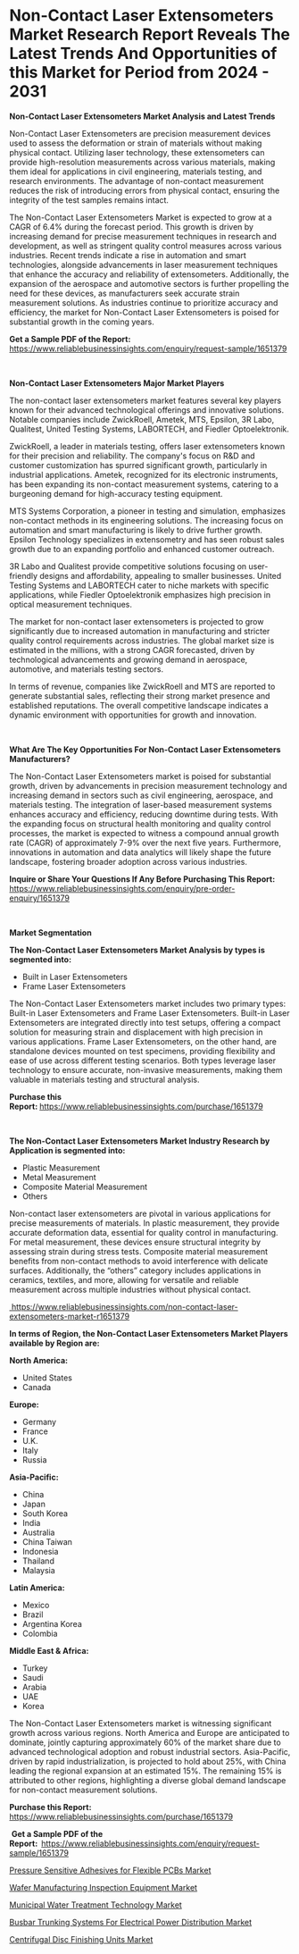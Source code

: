 <p><h1>Non-Contact Laser Extensometers Market Research Report Reveals The Latest Trends And Opportunities of this Market for Period from 2024 - 2031</h1></p><p><strong>Non-Contact Laser Extensometers Market Analysis and Latest Trends</strong></p>
<p><p>Non-Contact Laser Extensometers are precision measurement devices used to assess the deformation or strain of materials without making physical contact. Utilizing laser technology, these extensometers can provide high-resolution measurements across various materials, making them ideal for applications in civil engineering, materials testing, and research environments. The advantage of non-contact measurement reduces the risk of introducing errors from physical contact, ensuring the integrity of the test samples remains intact.</p><p>The Non-Contact Laser Extensometers Market is expected to grow at a CAGR of 6.4% during the forecast period. This growth is driven by increasing demand for precise measurement techniques in research and development, as well as stringent quality control measures across various industries. Recent trends indicate a rise in automation and smart technologies, alongside advancements in laser measurement techniques that enhance the accuracy and reliability of extensometers. Additionally, the expansion of the aerospace and automotive sectors is further propelling the need for these devices, as manufacturers seek accurate strain measurement solutions. As industries continue to prioritize accuracy and efficiency, the market for Non-Contact Laser Extensometers is poised for substantial growth in the coming years.</p></p>
<p><strong>Get a Sample PDF of the Report:&nbsp;</strong> <a href="https://www.reliablebusinessinsights.com/enquiry/request-sample/1651379?utm_campaign=63&utm_medium=2&utm_source=Github&utm_content=ia&utm_term=08122024&utm_id=non-contact-laser-extensometers">https://www.reliablebusinessinsights.com/enquiry/request-sample/1651379</a></p>
<p>&nbsp;</p>
<p><strong>Non-Contact Laser Extensometers Major Market Players</strong></p>
<p><p>The non-contact laser extensometers market features several key players known for their advanced technological offerings and innovative solutions. Notable companies include ZwickRoell, Ametek, MTS, Epsilon, 3R Labo, Qualitest, United Testing Systems, LABORTECH, and Fiedler Optoelektronik.</p><p>ZwickRoell, a leader in materials testing, offers laser extensometers known for their precision and reliability. The company's focus on R&D and customer customization has spurred significant growth, particularly in industrial applications. Ametek, recognized for its electronic instruments, has been expanding its non-contact measurement systems, catering to a burgeoning demand for high-accuracy testing equipment.</p><p>MTS Systems Corporation, a pioneer in testing and simulation, emphasizes non-contact methods in its engineering solutions. The increasing focus on automation and smart manufacturing is likely to drive further growth. Epsilon Technology specializes in extensometry and has seen robust sales growth due to an expanding portfolio and enhanced customer outreach.</p><p>3R Labo and Qualitest provide competitive solutions focusing on user-friendly designs and affordability, appealing to smaller businesses. United Testing Systems and LABORTECH cater to niche markets with specific applications, while Fiedler Optoelektronik emphasizes high precision in optical measurement techniques.</p><p>The market for non-contact laser extensometers is projected to grow significantly due to increased automation in manufacturing and stricter quality control requirements across industries. The global market size is estimated in the millions, with a strong CAGR forecasted, driven by technological advancements and growing demand in aerospace, automotive, and materials testing sectors.</p><p>In terms of revenue, companies like ZwickRoell and MTS are reported to generate substantial sales, reflecting their strong market presence and established reputations. The overall competitive landscape indicates a dynamic environment with opportunities for growth and innovation.</p></p>
<p>&nbsp;</p>
<p><strong>What Are The Key Opportunities For Non-Contact Laser Extensometers Manufacturers?</strong></p>
<p><p>The Non-Contact Laser Extensometers market is poised for substantial growth, driven by advancements in precision measurement technology and increasing demand in sectors such as civil engineering, aerospace, and materials testing. The integration of laser-based measurement systems enhances accuracy and efficiency, reducing downtime during tests. With the expanding focus on structural health monitoring and quality control processes, the market is expected to witness a compound annual growth rate (CAGR) of approximately 7-9% over the next five years. Furthermore, innovations in automation and data analytics will likely shape the future landscape, fostering broader adoption across various industries.</p></p>
<p><strong>Inquire or Share Your Questions If Any Before Purchasing This Report:</strong> <a href="https://www.reliablebusinessinsights.com/enquiry/pre-order-enquiry/1651379?utm_campaign=63&utm_medium=2&utm_source=Github&utm_content=ia&utm_term=08122024&utm_id=non-contact-laser-extensometers">https://www.reliablebusinessinsights.com/enquiry/pre-order-enquiry/1651379</a></p>
<p>&nbsp;</p>
<p><strong>Market Segmentation</strong></p>
<p><strong>The Non-Contact Laser Extensometers Market Analysis by types is segmented into:</strong></p>
<p><ul><li>Built in Laser Extensometers</li><li>Frame Laser Extensometers</li></ul></p>
<p><p>The Non-Contact Laser Extensometers market includes two primary types: Built-in Laser Extensometers and Frame Laser Extensometers. Built-in Laser Extensometers are integrated directly into test setups, offering a compact solution for measuring strain and displacement with high precision in various applications. Frame Laser Extensometers, on the other hand, are standalone devices mounted on test specimens, providing flexibility and ease of use across different testing scenarios. Both types leverage laser technology to ensure accurate, non-invasive measurements, making them valuable in materials testing and structural analysis.</p></p>
<p><strong>Purchase this Report:&nbsp;</strong><a href="https://www.reliablebusinessinsights.com/purchase/1651379?utm_campaign=63&utm_medium=2&utm_source=Github&utm_content=ia&utm_term=08122024&utm_id=non-contact-laser-extensometers">https://www.reliablebusinessinsights.com/purchase/1651379</a></p>
<p>&nbsp;</p>
<p><strong>The Non-Contact Laser Extensometers Market Industry Research by Application is segmented into:</strong></p>
<p><ul><li>Plastic Measurement</li><li>Metal Measurement</li><li>Composite Material Measurement</li><li>Others</li></ul></p>
<p><p>Non-contact laser extensometers are pivotal in various applications for precise measurements of materials. In plastic measurement, they provide accurate deformation data, essential for quality control in manufacturing. For metal measurement, these devices ensure structural integrity by assessing strain during stress tests. Composite material measurement benefits from non-contact methods to avoid interference with delicate surfaces. Additionally, the “others” category includes applications in ceramics, textiles, and more, allowing for versatile and reliable measurement across multiple industries without physical contact.</p></p>
<p><a href="https://www.reliablebusinessinsights.com/non-contact-laser-extensometers-market-r1651379?utm_campaign=63&utm_medium=2&utm_source=Github&utm_content=ia&utm_term=08122024&utm_id=non-contact-laser-extensometers">&nbsp;https://www.reliablebusinessinsights.com/non-contact-laser-extensometers-market-r1651379</a></p>
<p><strong>In terms of Region, the Non-Contact Laser Extensometers Market Players available by Region are:</strong></p>
<p>
    <p> <strong> North America: </strong>
        <ul>
            <li>United States</li>
            <li>Canada</li>
        </ul>
        </p> 
    <p> <strong> Europe: </strong>
        <ul>
            <li>Germany</li>
            <li>France</li>
            <li>U.K.</li>
            <li>Italy</li>
            <li>Russia</li>
        </ul>
        </p> 
    <p> <strong> Asia-Pacific: </strong>
        <ul>
            <li>China</li>
            <li>Japan</li>
            <li>South Korea</li>
            <li>India</li>
            <li>Australia</li>
            <li>China Taiwan</li>
            <li>Indonesia</li>
            <li>Thailand</li>
            <li>Malaysia</li>
        </ul>
        </p> 
    <p> <strong> Latin America: </strong>
        <ul>
            <li>Mexico</li>
            <li>Brazil</li>
            <li>Argentina Korea</li>
            <li>Colombia</li>
        </ul>
        </p> 
    <p> <strong> Middle East & Africa: </strong>
        <ul>
            <li>Turkey</li>
            <li>Saudi</li>
            <li>Arabia</li>
            <li>UAE</li>
            <li>Korea</li>
        </ul>
    </p>
    </p>
<p><p>The Non-Contact Laser Extensometers market is witnessing significant growth across various regions. North America and Europe are anticipated to dominate, jointly capturing approximately 60% of the market share due to advanced technological adoption and robust industrial sectors. Asia-Pacific, driven by rapid industrialization, is projected to hold about 25%, with China leading the regional expansion at an estimated 15%. The remaining 15% is attributed to other regions, highlighting a diverse global demand landscape for non-contact measurement solutions.</p></p>
<p><strong>Purchase this Report: </strong><a href="https://www.reliablebusinessinsights.com/purchase/1651379?utm_campaign=63&utm_medium=2&utm_source=Github&utm_content=ia&utm_term=08122024&utm_id=non-contact-laser-extensometers">https://www.reliablebusinessinsights.com/purchase/1651379</a></p>
<p>&nbsp;<strong>Get a Sample PDF of the Report:&nbsp;&nbsp;</strong><a href="https://www.reliablebusinessinsights.com/enquiry/request-sample/1651379?utm_campaign=63&utm_medium=2&utm_source=Github&utm_content=ia&utm_term=08122024&utm_id=non-contact-laser-extensometers">https://www.reliablebusinessinsights.com/enquiry/request-sample/1651379</a></p>
<p><strong></strong></p>
<p><p><a href="https://www.linkedin.com/pulse/pressure-sensitive-adhesives-flexible-pcbs-market-drivers-a1txe?utm_campaign=63&utm_medium=2&utm_source=Github&utm_content=ia&utm_term=08122024&utm_id=non-contact-laser-extensometers">Pressure Sensitive Adhesives for Flexible PCBs Market</a></p><p><a href="https://www.linkedin.com/pulse/wafer-manufacturing-inspection-equipment-market-trends-yq2ke?utm_campaign=63&utm_medium=2&utm_source=Github&utm_content=ia&utm_term=08122024&utm_id=non-contact-laser-extensometers">Wafer Manufacturing Inspection Equipment Market</a></p><p><a href="https://www.linkedin.com/pulse/driving-forces-global-municipal-water-treatment-technology-1spoe?utm_campaign=63&utm_medium=2&utm_source=Github&utm_content=ia&utm_term=08122024&utm_id=non-contact-laser-extensometers">Municipal Water Treatment Technology Market</a></p><p><a href="https://github.com/millionkaryn68/Market-Research-Report-List-1/blob/main/busbar-trunking-systems-for-electrical-power-distribution-market.md?utm_campaign=63&utm_medium=2&utm_source=Github&utm_content=ia&utm_term=08122024&utm_id=non-contact-laser-extensometers">Busbar Trunking Systems For Electrical Power Distribution Market</a></p><p><a href="https://github.com/JubayerMia832/Market-Research-Report-List-1/blob/main/centrifugal-disc-finishing-units-market.md?utm_campaign=63&utm_medium=2&utm_source=Github&utm_content=ia&utm_term=08122024&utm_id=non-contact-laser-extensometers">Centrifugal Disc Finishing Units Market</a></p></p>